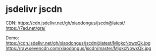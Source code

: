 # jsdelivr jscdn
CDN:
https://cdn.jsdelivr.net/gh/xiaodongus/jscdn@latest/
https://7ed.net/gra/


Demo:
https://cdn.jsdelivr.net/gh/xiaodongus/jscdn@latest/MigkcNowxQk.jpg
https://raw.sevencdn.com/xiaodongus/jscdn/master/MigkcNowxQk.jpg
